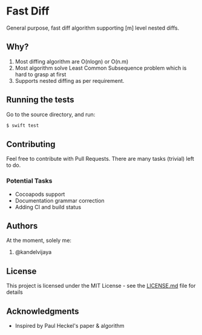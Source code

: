 # Fast Diff

General purpose, fast diff algorithm supporting [m] level nested diffs.  

## Why?
1. Most diffing algorithm are O(nlogn) or O(n.m) 
2. Most algorithm solve Least Common Subsequence problem which is hard to grasp at first
3. Supports nested diffing as per requirement.

## Running the tests

Go to the source directory, and run:
```swift
$ swift test
```

## Contributing

Feel free to contribute with Pull Requests. There are many tasks (trivial) left to do. 

### Potential Tasks
- Cocoapods support
- Documentation grammar correction
- Adding CI and build status

## Authors

At the moment, solely me:
1. @kandelvijaya

## License

This project is licensed under the MIT License - see the [LICENSE.md](LICENSE.md) file for details

## Acknowledgments

* Inspired by Paul Heckel's paper & algorithm 
